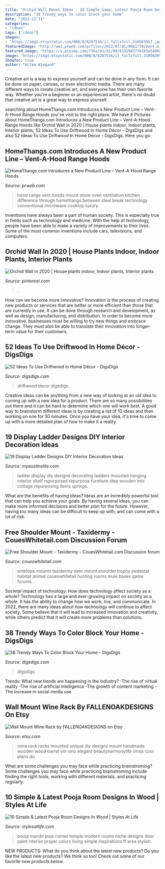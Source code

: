 ```yaml
---
title: "Orchid Wall Mount Ideas : 10 Simple &amp; Latest Pooja Room Designs In Wood"
description: "38 trendy ways to color block your home"
date: "2022-12-31"
categories:
- "ideas"
tags: ["ideas"]
images:
- "https://img1.etsystatic.com/000/0/6287516/il_fullxfull.310563957.jpg"
featuredImage: "http://ww1.prweb.com/prfiles/2012/07/01/9661778/Vent-A-Hood-EPH18248SS-Wall-Mount-Range-Hood.jpg"
featured_image: "https://i.pinimg.com/736x/91/31/99/91319937f01b5e54068135930b4da468.jpg"
image: "https://img1.etsystatic.com/000/0/6287516/il_fullxfull.310563957.jpg"
ShowToc: true
author: "Hilma Wiegand"
---
```



Creative art is a way to express yourself and can be done in any form. It can be done on paper, canvas, or even electronic media. There are many different ways to create creative art, and everyone has their own favorite way. Whether you're a beginner or an experienced artist, there's no doubt that creative art is a great way to express yourself.

	

		
searching about HomeThangs.com Introduces a New Product Line – Vent-A-Hood Range Hoods you've visit to the right place. We have 8 Pictures about HomeThangs.com Introduces a New Product Line – Vent-A-Hood Range Hoods like Orchid Wall in 2020 | House plants indoor, Indoor plants, Interior plants, 52 Ideas To Use Driftwood In Home Décor - DigsDigs and also 52 Ideas To Use Driftwood In Home Décor - DigsDigs. Here you go:
		
    
## HomeThangs.com Introduces A New Product Line – Vent-A-Hood Range Hoods

<img loading=lazy src="http://ww1.prweb.com/prfiles/2012/07/01/9661778/Vent-A-Hood-EPH18248SS-Wall-Mount-Range-Hood.jpg" onerror="this.onerror=null;this.src='https://tse1.mm.bing.net/th?id=OIP.nZkVvD_vo5YoeQAqDz7fVAHaHa&amp;pid=15.1';" alt="HomeThangs.com Introduces a New Product Line – Vent-A-Hood Range Hoods">

_Source: prweb.com_

>hood range vent hoods mount stove oven ventilation kitchen difference through homethangs between steel break technology conventional microwave cooktop luxury. 

	

Inventions have always been a part of human society. This is especially true in fields such as technology and medicine. With the help of technology, people have been able to make a variety of improvements to their lives. Some of the most common inventions include cars, televisions, and computers.

    
## Orchid Wall In 2020 | House Plants Indoor, Indoor Plants, Interior Plants

<img loading=lazy src="https://i.pinimg.com/736x/91/31/99/91319937f01b5e54068135930b4da468.jpg" onerror="this.onerror=null;this.src='https://tse4.mm.bing.net/th?id=OIP.ofzscF6OI-kYlB0Aljc_JwHaJ3&amp;pid=15.1';" alt="Orchid Wall in 2020 | House plants indoor, Indoor plants, Interior plants">

_Source: pinterest.com_

>. 

	

How can we become more innovative?
Innovation is the process of creating new products or services that are better or more efficient than those that are currently in use. It can be done through research and development, as well as design, manufacturing, and distribution. In order to become more innovative, businesses must be willing to try new things and embrace change. They must also be able to translate their innovation into longer-term value for their customers.

    
## 52 Ideas To Use Driftwood In Home Décor - DigsDigs

<img loading=lazy src="https://www.digsdigs.com/photos/ideas-to-use-driftwood-in-home-decor-44-554x948.jpg" onerror="this.onerror=null;this.src='https://tse3.mm.bing.net/th?id=OIP.e-wAlNh2dte8Iwcbqg7wdwHaMr&amp;pid=15.1';" alt="52 Ideas To Use Driftwood In Home Décor - DigsDigs">

_Source: digsdigs.com_

>driftwood decor digsdigs. 

	

Creative ideas can be anything from a new way of looking at an old idea to coming up with a new idea for a product. There are so many possibilities out there and it can be hard to determine which one will work best. A good way to brainstorm different ideas is by creating a list of 10 ideas and then working on one for 30 minutes. Once you have your idea, it's time to come up with a more detailed plan of how to make it a reality.

    
## 19 Display Ladder Designs DIY Interior Decoration Ideas

<img loading=lazy src="http://www.myaustinelite.com/wp-content/uploads/2015/02/Display-ladder-mounted-on-the-wall.jpg?x34469" onerror="this.onerror=null;this.src='https://tse2.mm.bing.net/th?id=OIP.0pM6LfxVP592upxu6wGiBgHaJ4&amp;pid=15.1';" alt="19 Display Ladder Designs DIY Interior Decoration Ideas">

_Source: myaustinelite.com_

>ladder display diy designs decorating ladders mounted hanging interior shelf repurposed repurpose furniture step wooden into cottage repurposing items springs. 

	

What are the benefits of having ideas?
Ideas are an incredibly powerful tool that can help you achieve your goals. By having several ideas, you can make more informed decisions and better plan for the future. However, having too many ideas can be difficult to keep up with, and can come with a lot of risk.

    
## Free Shoulder Mount - Taxidermy - CouesWhitetail.com Discussion Forum

<img loading=lazy src="http://www.coueswhitetail.com/forums/uploads/monthly_08_2013/post-4580-0-26761100-1377217346.jpg" onerror="this.onerror=null;this.src='https://tse1.mm.bing.net/th?id=OIP.sN_ZPaeS65yOHUmCzsJhSAHaLk&amp;pid=15.1';" alt="Free Shoulder Mount - Taxidermy - CouesWhitetail.com Discussion forum">

_Source: coueswhitetail.com_

>antelope mounts taxidermy deer mount shoulder trophy pedestal habitat animal coueswhitetail hunting rooms mule bases game forums. 

	

Societal impact of technology: How does technology affect society as a whole?
Technology has a large and ever-growing impact on society as a whole. It has the ability to change how we work, live, and communicate. In 2022, there are many ideas about how technology will continue to affect society. Some believe that it will lead to increased innovation and creativity, while others predict that it will create more problems than solutions.

    
## 38 Trendy Ways To Color Block Your Home - DigsDigs

<img loading=lazy src="https://www.digsdigs.com/photos/trendy-color-block-home-decor-ideas-27.jpg" onerror="this.onerror=null;this.src='https://tse2.mm.bing.net/th?id=OIP.FHJPov_zH3nbg1jJKqaRsgHaJ4&amp;pid=15.1';" alt="38 Trendy Ways To Color Block Your Home - DigsDigs">

_Source: digsdigs.com_

>digsdigs. 

	

Trends: What new trends are happening in the industry?
-The rise of virtual reality
-The rise of artificial intelligence
-The growth of content marketing
-The increase in social media use

    
## Wall Mount Wine Rack By FALLENOAKDESIGNS On Etsy

<img loading=lazy src="https://img1.etsystatic.com/000/0/6287516/il_fullxfull.310563957.jpg" onerror="this.onerror=null;this.src='https://tse2.mm.bing.net/th?id=OIP.pz-EV3PXusnWskD7KT6beAHaJ6&amp;pid=15.1';" alt="Wall Mount Wine Rack by FALLENOAKDESIGNS on Etsy">

_Source: etsy.com_

>wine rack racks mounted unique diy designs mount handmade wooden wood barrel vin vino elegant beautyharmonylife vinos cool plans du. 

	

What are some challenges you may face while practicing brainstroming?
Some challenges you may face while practicing brainstroming include finding the right tools, working with different materials, and practicing regularly.

    
## 10 Simple &amp; Latest Pooja Room Designs In Wood | Styles At Life

<img loading=lazy src="https://stylesatlife.com/wp-content/uploads/2019/05/Wooden-Wall-Background-for-Pooja-Room.jpg" onerror="this.onerror=null;this.src='https://tse2.mm.bing.net/th?id=OIP.W_nhp3zbanxlPt4X6uh0ogHaHa&amp;pid=15.1';" alt="10 Simple &amp; Latest Pooja Room Designs In Wood | Styles At Life">

_Source: stylesatlife.com_

>pooja mandir puja corner temple modern rooms niche designs door paint interior prayer colors living simple inspirations ff area stylish. 

	

NEW PRODUCTS: What do you think about the latest new products?
Do you like the latest new products? We think so too! Check out some of our favorite new products below.

